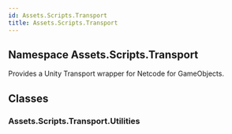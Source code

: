 ```yaml
---  
id: Assets.Scripts.Transport  
title: Assets.Scripts.Transport  
---
```


## Namespace Assets.Scripts.Transport

<div class="markdown level0 summary">

Provides a Unity Transport wrapper for Netcode for GameObjects. 

</div>

<div class="markdown level0 conceptual">

</div>

<div class="markdown level0 remarks">

</div>

## Classes

### Assets.Scripts.Transport.Utilities

<div class="section">

</div>

